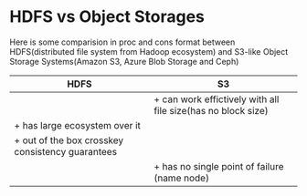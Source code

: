 # HDFS vs Object Storages

Here is some comparision in proc and cons format between HDFS(distributed file system from Hadoop ecosystem) and S3-like Object Storage Systems(Amazon S3, Azure Blob Storage and Ceph)

| HDFS | S3 |
|------|----|
| | + can work effictively with all file size(has no block size)|
| + has large ecosystem over it | |
| + out of the box crosskey consistency guarantees | |
| | + has no single point of failure (name node)|

